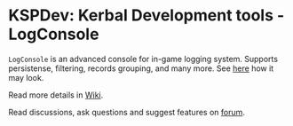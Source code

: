 # KSPDev: Kerbal Development tools - LogConsole

`LogConsole` is an advanced console for in-game logging system. Supports persistense, filtering,
records grouping, and many more. See [here](http://imgur.com/a/rwAyt) how it may look.

Read more details in [Wiki](https://github.com/ihsoft/KSPDev/wiki/LogConsole).

Read discussions, ask questions and suggest features on
[forum](http://forum.kerbalspaceprogram.com/index.php?/topic/150786-12-kspdev-logconsole-utils).
